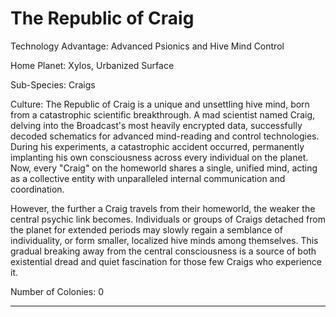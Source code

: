 # The Republic of Craig

Technology Advantage: Advanced Psionics and Hive Mind Control

Home Planet: Xylos, Urbanized Surface

Sub-Species: Craigs

Culture: The Republic of Craig is a unique and unsettling hive mind, born from a catastrophic scientific breakthrough. A mad scientist named Craig, delving into the Broadcast's most heavily encrypted data, successfully decoded schematics for advanced mind-reading and control technologies. During his experiments, a catastrophic accident occurred, permanently implanting his own consciousness across every individual on the planet. Now, every "Craig" on the homeworld shares a single, unified mind, acting as a collective entity with unparalleled internal communication and coordination.

However, the further a Craig travels from their homeworld, the weaker the central psychic link becomes. Individuals or groups of Craigs detached from the planet for extended periods may slowly regain a semblance of individuality, or form smaller, localized hive minds among themselves. This gradual breaking away from the central consciousness is a source of both existential dread and quiet fascination for those few Craigs who experience it.

Number of Colonies: 0

---